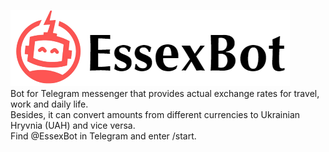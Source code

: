 ![EssexBot logo](logo/essexbot_logo.png)<br/>
Bot for Telegram messenger that provides actual exchange rates for travel, work and daily life.<br/>
Besides, it can convert amounts from different currencies to Ukrainian Hryvnia (UAH) and vice versa.<br/>
Find @EssexBot in Telegram and enter /start.